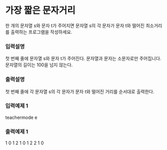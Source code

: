 # 가장 짧은 문자거리

한 개의 문자열 s와 문자 t가 주어지면 문자열 s의 각 문자가 문자 t와 떨어진 최소거리를 출력하는 프로그램을 작성하세요.

### 입력설명

첫 번째 줄에 문자열 s와 문자 t가 주어진다. 문자열과 문자는 소문자로만 주어집니다.
문자열의 길이는 100을 넘지 않는다.

### 출력설명

첫 번째 줄에 각 문자열 s의 각 문자가 문자 t와 떨어진 거리를 순서대로 출력한다.

### 입력예제 1

teachermode e

### 출력예제 1

1 0 1 2 1 0 1 2 2 1 0
